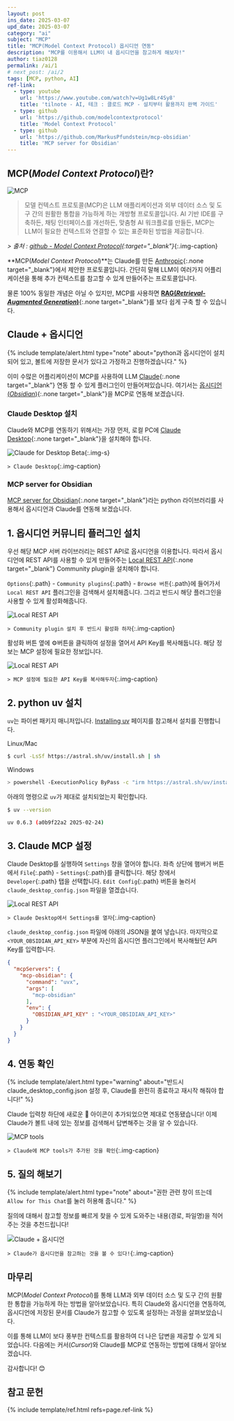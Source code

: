 ```yaml
---
layout: post
ins_date: 2025-03-07
upd_date: 2025-03-07
category: "ai"
subject: "MCP"
title: "MCP(Model Context Protocol) 옵시디언 연동"
description: "MCP를 이용해서 LLM이 내 옵시디언을 참고하게 해보자!"
author: tiaz0128
permalink: /ai/1
# next_post: /ai/2
tags: [MCP, python, AI]
ref-link:
  - type: youtube
    url: 'https://www.youtube.com/watch?v=Ug1w8Lr4Sy8'
    title: 'tilnote - AI, 테크 : 클로드 MCP - 설치부터 활용까지 완벽 가이드'
  - type: github
    url: 'https://github.com/modelcontextprotocol'
    title: 'Model Context Protocol'
  - type: github
    url: 'https://github.com/MarkusPfundstein/mcp-obsidian'
    title: 'MCP server for Obsidian'
---
```


## MCP(_Model Context Protocol_)란?

![MCP](/assets/img/content/ai/001/001.png)

> 모델 컨텍스트 프로토콜(MCP)은 LLM 애플리케이션과 외부 데이터 소스 및 도구 간의 원활한 통합을 가능하게 하는 개방형 프로토콜입니다. AI 기반 IDE를 구축하든, 채팅 인터페이스를 개선하든, 맞춤형 AI 워크플로를 만들든, MCP는 LLM이 필요한 컨텍스트와 연결할 수 있는 표준화된 방법을 제공합니다.

*> 출처 : [github - Model Context Protocol](https://github.com/modelcontextprotocol){:target="_blank"}*{:.img-caption}

**MCP(_Model Context Protocol_)**는 Claude를 만든 [Anthropic](https://docs.anthropic.com/ko/docs/welcome){:.none target="_blank"}에서 제안한 프로토콜입니다. 간단히 말해 LLM이 여러가지 어플리케이션을 통해 추가 컨텍스트를 참고할 수 있게 만들어주는 프로토콜입니다.

물론 100% 동일한 개념은 아닐 수 있지만, MCP를 사용하면 [**RAG(_Retrieval-Augmented Generation_)**](https://modulabs.co.kr/blog/retrieval-augmented-generation){:.none target="_blank"}를 보다 쉽게 구축 할 수 있습니다.

## Claude + 옵시디언

{% include template/alert.html
  type="note"
  about="python과 옵시디언이 설치되어 있고, 볼트에 저장한 문서가 있다고 가정하고 진행하겠습니다."
%}

이미 수많은 어플리케이션이 MCP를 사용하여 LLM [Claude](https://claude.ai){:.none target="_blank"} 연동 할 수 있게 플러그인이 만들어져있습니다. 여기서는 [옵시디언(_Obsidian_)](https://obsidian.md/){:.none target="_blank"}을 MCP로 연동해 보겠습니다.

### Claude Desktop 설치

Claude와 MCP를 연동하기 위해서는 가장 먼저, 로컬 PC에 [Claude Desktop](https://claude.ai/download){:.none target="_blank"}을 설치해야 합니다.

![Claude for Desktop Beta](/assets/img/content/ai/001/002.png){:.img-s}

`> Claude Desktop`{:.img-caption}

### MCP server for Obsidian

[MCP server for Obsidian](https://github.com/MarkusPfundstein/mcp-obsidian){:.none target="_blank"}라는 python 라이브러리를 사용해서 옵시디언과 Claude를 연동해 보겠습니다.

## 1. 옵시디언 커뮤니티 플러그인 설치

우선 해당 MCP 서버 라이브러리는 REST API로 옵시디언을 이용합니다. 따라서 옵시디언에 REST API를 사용할 수 있게 만들어주는 [Local REST API](https://github.com/coddingtonbear/obsidian-local-rest-api){:.none target="_blank"} Community plugin을 설치해야 합니다.

`Options`{:.path} - `Community plugins`{:.path} - `Browse 버튼`{:.path}에 들어가서 `Local REST API` 플러그인을 검색해서 설치해줍니다. 그리고 반드시 해당 플러그인을 사용할 수 있게 활성화해줍니다.

![Local REST API](/assets/img/content/ai/001/003.png)

`> Community plugin 설치 후 반드시 활성화 하자`{:.img-caption}

활성화 버튼 옆에 ⚙️버튼을 클릭하여 설정을 열어서 API Key를 복사해둡니다. 해당 정보는 MCP 설정에 필요한 정보입니다.

![Local REST API](/assets/img/content/ai/001/005.png)

`> MCP 설정에 필요한 API Key를 복사해두자`{:.img-caption}

## 2. python uv 설치

`uv`는 파이썬 패키지 매니저입니다. [Installing uv](https://docs.astral.sh/uv/getting-started/installation/) 페이지를 참고해서 설치를 진행합니다.

<div class="file-name">Linux/Mac</div>

```bash
$ curl -LsSf https://astral.sh/uv/install.sh | sh
```

<div class="file-name">Windows</div>

```bash
> powershell -ExecutionPolicy ByPass -c "irm https://astral.sh/uv/install.ps1 | iex"
```

아래의 명령으로 `uv`가 제대로 설치되었는지 확인합니다.

```bash
$ uv --version
```

```bash
uv 0.6.3 (a0b9f22a2 2025-02-24)
```

## 3. Claude MCP 설정

Claude Desktop를 실행하여 `Settings` 창을 열어야 합니다. 좌측 상단에 햄버거 버튼에서 `File`{:.path} - `Settings`{:.path}를 클릭합니다. 해당 창에서 `Developer`{:.path} 탭을 선택합니다. `Edit Config`{:.path} 버튼을 눌러서 `claude_desktop_config.json` 파일을 열겠습니다.

![Local REST API](/assets/img/content/ai/001/004.png)

`> Claude Desktop에서 Settings를 열자`{:.img-caption}

`claude_desktop_config.json` 파일에 아래의 JSON을 붙여 넣습니다. 마지막으로 `<YOUR_OBSIDIAN_API_KEY>` 부분에 자신의 옵시디언 플러그인에서 복사해뒀던 API Key를 입력합니다.

```json
{
  "mcpServers": {
    "mcp-obsidian": {
      "command": "uvx",
      "args": [
        "mcp-obsidian"
      ],
      "env": {
        "OBSIDIAN_API_KEY" : "<YOUR_OBSIDIAN_API_KEY>"
      }
    }
  }
}
```

## 4. 연동 확인

{% include template/alert.html
  type="warning"
  about="반드시 claude_desktop_config.json 설정 후, Claude를 완전히 종료하고 재시작 해줘야 합니다!"
%}

Claude 입력창 하단에 새로운 🔨 아이콘이 추가되었으면 제대로 연동됐습니다! 이제 Claude가 볼트 내에 있는 정보를 검색해서 답변해주는 것을 알 수 있습니다.

![MCP tools](/assets/img/content/ai/001/006.png)

`> Claude에 MCP tools가 추가된 것을 확인`{:.img-caption}

## 5. 질의 해보기

{% include template/alert.html
  type="note"
  about="권한 관련 창이 뜨는데 `Allow for This Chat`를 눌러 허용해 줍니다."
%}

질의에 대해서 참고할 정보를 빠르게 찾을 수 있게 도와주는 내용(경로, 파일명)을 적어주는 것을 추천드립니다!

![Claude + 옵시디언](/assets/img/content/ai/001/007.png)

`> Claude가 옵시디언을 참고하는 것을 볼 수 있다!`{:.img-caption}

## 마무리

MCP(_Model Context Protocol_)를 통해 LLM과 외부 데이터 소스 및 도구 간의 원활한 통합을 가능하게 하는 방법을 알아보았습니다. 특히 Claude와 옵시디언을 연동하여, 옵시디언에 저장된 문서를 Claude가 참고할 수 있도록 설정하는 과정을 살펴보았습니다.

이를 통해 LLM이 보다 풍부한 컨텍스트를 활용하여 더 나은 답변을 제공할 수 있게 되었습니다. 다음에는 커서(_Cursor_)와 Claude를 MCP로 연동하는 방법에 대해서 알아보겠습니다.

감사합니다! 😊

## 참고 문헌

{% include template/ref.html refs=page.ref-link %}
